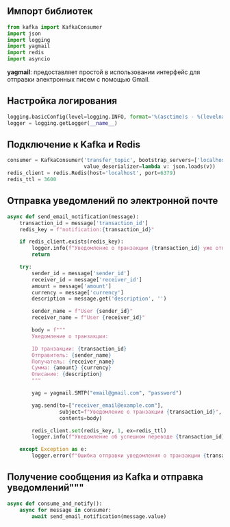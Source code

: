 ## Импорт библиотек
```Python
from kafka import KafkaConsumer
import json
import logging
import yagmail
import redis
import asyncio
```
__yagmail__: предоставляет простой в использовании интерфейс для отправки электронных писем с помощью Gmail.

## Настройка логирования
```Python
logging.basicConfig(level=logging.INFO, format='%(asctime)s - %(levelname)s - %(message)s')
logger = logging.getLogger(__name__)
```

## Подключение к Kafka и Redis
```Python
consumer = KafkaConsumer('transfer_topic', bootstrap_servers=['localhost:9092'],
                         value_deserializer=lambda v: json.loads(v))
redis_client = redis.Redis(host='localhost', port=6379)
redis_ttl = 3600  
```

## Отправка уведомлений по электронной почте
```Python
async def send_email_notification(message):
    transaction_id = message['transaction_id']
    redis_key = f"notification:{transaction_id}"

    if redis_client.exists(redis_key): 
        logger.info(f"Уведомление о транзакции {transaction_id} уже отправлено (из кэша).")
        return

    try:
        sender_id = message['sender_id']
        receiver_id = message['receiver_id']
        amount = message['amount']
        currency = message['currency']
        description = message.get('description', '')

        sender_name = f"User {sender_id}"  
        receiver_name = f"User {receiver_id}" 

        body = f"""
        Уведомление о транзакции:

        ID транзакции: {transaction_id}
        Отправитель: {sender_name}
        Получатель: {receiver_name}
        Сумма: {amount} {currency}
        Описание: {description}
        """

        yag = yagmail.SMTP("email@gmail.com", "password") 

        yag.send(to=["receiver_email@example.com"],  
                 subject=f"Уведомление о транзакции {transaction_id}",
                 contents=body)

        redis_client.set(redis_key, 1, ex=redis_ttl) 
        logger.info(f"Уведомление об успешном переводе {transaction_id} отправлено.")

    except Exception as e:
        logger.error(f"Ошибка отправки уведомления о транзакции {transaction_id}: {e}")
```

## Получение сообщения из Kafka и отправка уведомлений"""
```Python
async def consume_and_notify():
    async for message in consumer:
        await send_email_notification(message.value)
```
